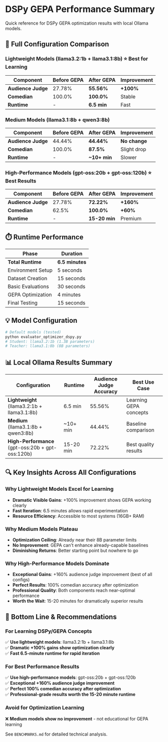# DSPy GEPA Performance Summary

Quick reference for DSPy GEPA optimization results with local Ollama models.

## 🚀 **Full Configuration Comparison**

### Lightweight Models (llama3.2:1b + llama3.1:8b) ⭐ Best for Learning
| Component | Before GEPA | After GEPA | Improvement |
|-----------|-------------|------------|-------------|
| **Audience Judge** | 27.78% | **55.56%** | **+100%** |
| **Comedian** | 100.0% | **100.0%** | Stable |
| **Runtime** | - | **6.5 min** | Fast |

### Medium Models (llama3.1:8b + qwen3:8b) 
| Component | Before GEPA | After GEPA | Improvement |
|-----------|-------------|------------|-------------|
| **Audience Judge** | 44.44% | **44.44%** | **No change** |
| **Comedian** | 100.0% | **87.5%** | Slight drop |
| **Runtime** | - | **~10+ min** | Slower |

### High-Performance Models (gpt-oss:20b + gpt-oss:120b) ⭐ Best Results
| Component | Before GEPA | After GEPA | Improvement |
|-----------|-------------|------------|-------------|
| **Audience Judge** | 27.78% | **72.22%** | **+160%** |
| **Comedian** | 62.5% | **100.0%** | **+60%** |
| **Runtime** | - | **15-20 min** | Premium |

## ⏱️ **Runtime Performance**

| Phase | Duration |
|-------|----------|
| **Total Runtime** | **6.5 minutes** |
| Environment Setup | 5 seconds |
| Dataset Creation | 15 seconds |
| Basic Evaluations | 30 seconds |
| GEPA Optimization | 4 minutes |
| Final Testing | 15 seconds |

## 💡 **Model Configuration**

```bash
# Default models (tested)
python evaluator_optimizer_dspy.py
# Student: llama3.2:1b (1.3B parameters)
# Teacher: llama3.1:8b (8B parameters)
```

## 📊 **Local Ollama Results Summary**

| Configuration | Runtime | Audience Judge Accuracy | Best Use Case |
|---------------|---------|------------------------|---------------|
| **Lightweight** (llama3.2:1b + llama3.1:8b) | 6.5 min | 55.56% | Learning GEPA concepts |
| **Medium** (llama3.1:8b + qwen3:8b) | ~10+ min | 44.44% | Baseline comparison |
| **High-Performance** (gpt-oss:20b + gpt-oss:120b) | 15-20 min | 72.22% | Best quality results |

## 🔍 **Key Insights Across All Configurations**

### Why Lightweight Models Excel for Learning
- **Dramatic Visible Gains**: +100% improvement shows GEPA working clearly
- **Fast Iteration**: 6.5 minutes allows rapid experimentation
- **Resource Efficiency**: Accessible to most systems (16GB+ RAM)

### Why Medium Models Plateau
- **Optimization Ceiling**: Already near their 8B parameter limits  
- **No Improvement**: GEPA can't enhance already-capable baselines
- **Diminishing Returns**: Better starting point but nowhere to go

### Why High-Performance Models Dominate
- **Exceptional Gains**: +160% audience judge improvement (best of all configs)
- **Perfect Results**: 100% comedian accuracy after optimization
- **Professional Quality**: Both components reach near-optimal performance
- **Worth the Wait**: 15-20 minutes for dramatically superior results

## 🎯 **Bottom Line & Recommendations**

### For Learning DSPy/GEPA Concepts
✅ **Use lightweight models**: llama3.2:1b + llama3.1:8b  
✅ **Dramatic +100% gains show optimization clearly**  
✅ **Fast 6.5-minute runtime for rapid iteration**  

### For Best Performance Results  
✅ **Use high-performance models**: gpt-oss:20b + gpt-oss:120b  
✅ **Exceptional +160% audience judge improvement**  
✅ **Perfect 100% comedian accuracy after optimization**  
✅ **Professional-grade results worth the 15-20 minute runtime**  

### Avoid for Optimization Learning
❌ **Medium models show no improvement** - not educational for GEPA learning

See `BENCHMARKS.md` for detailed technical analysis.